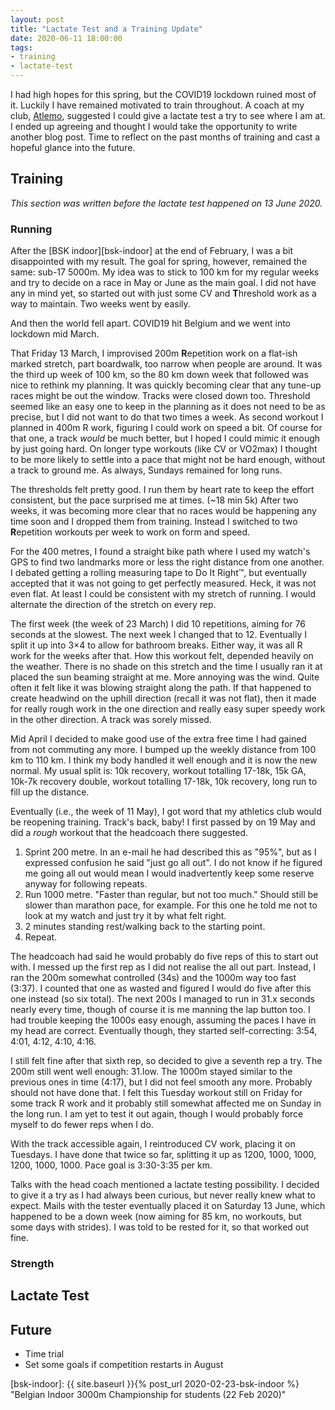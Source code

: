 ```yaml
---
layout: post
title: "Lactate Test and a Training Update"
date: 2020-06-11 18:00:00
tags:
- training
- lactate-test
---
```


I had high hopes for this spring, but the COVID19 lockdown ruined most of it.
Luckily I have remained motivated to train throughout. A coach at my club,
[Atlemo][atlemo], suggested I could give a lactate test a try to see where I am
at. I ended up agreeing and thought I would take the opportunity to write
another blog post. Time to reflect on the past months of training and cast a
hopeful glance into the future.

## Training

_This section was written before the lactate test happened on 13 June 2020._

### Running

After the [BSK indoor][bsk-indoor] at the end of February, I was a bit
disappointed with my result. The goal for spring, however, remained the same:
sub-17 5000m. My idea was to stick to 100 km for my regular weeks and try to
decide on a race in May or June as the main goal. I did not have any in mind
yet, so started out with just some CV and **T**hreshold work as a way to
maintain.  Two weeks went by easily.

And then the world fell apart. COVID19 hit Belgium and we went into lockdown
mid March.

That Friday 13 March, I improvised 200m **R**epetition work on a flat-ish
marked stretch, part boardwalk, too narrow when people are around. It was the
third up week of 100 km, so the 80 km down week that followed was nice to
rethink my planning.  It was quickly becoming clear that any tune-up races
might be out the window.  Tracks were closed down too. Threshold seemed like an
easy one to keep in the planning as it does not need to be as precise, but I
did not want to do that two times a week. As second workout I planned in 400m R
work, figuring I could work on speed a bit. Of course for that one, a track
_would_ be much better, but I hoped I could mimic it enough by just going hard.
On longer type workouts (like CV or VO2max) I thought to be more likely to
settle into a pace that might not be hard enough, without a track to ground me.
As always, Sundays remained for long runs.

The thresholds felt pretty good. I run them by heart rate to keep the effort
consistent, but the pace surprised me at times. (~18 min 5k) After two weeks,
it was becoming more clear that no races would be happening any time soon and I
dropped them from training. Instead I switched to two **R**epetition workouts
per week to work on form and speed.

For the 400 metres, I found a straight bike path where I used my watch's GPS to
find two landmarks more or less the right distance from one another. I debated
getting a rolling measuring tape to Do It Right™, but eventually accepted that
it was not going to get perfectly measured. Heck, it was not even flat. At
least I could be consistent with my stretch of running. I would alternate the
direction of the stretch on every rep.

The first week (the week of 23 March) I did 10 repetitions, aiming for 76
seconds at the slowest. The next week I changed that to 12. Eventually I split
it up into 3×4 to allow for bathroom breaks. Either way, it was all R work for
the weeks after that. How this workout felt, depended heavily on the weather.
There is no shade on this stretch and the time I usually ran it at placed the
sun beaming straight at me. More annoying was the wind. Quite often it felt
like it was blowing straight along the path. If that happened to create
headwind on the uphill direction (recall it was not flat), then it made for
really rough work in the one direction and really easy super speedy work in the
other direction. A track was sorely missed.

Mid April I decided to make good use of the extra free time I had gained from
not commuting any more. I bumped up the weekly distance from 100 km to 110 km.
I think my body handled it well enough and it is now the new normal. My usual
split is: 10k recovery, workout totalling 17-18k, 15k GA, 10k-7k recovery
double, workout totalling 17-18k, 10k recovery, long run to fill up the
distance.

Eventually (i.e., the week of 11 May), I got word that my athletics club would
be reopening training. Track's back, baby! I first passed by on 19 May and did
a _rough_ workout that the headcoach there suggested.

1. Sprint 200 metre. In an e-mail he had described this as "95%", but as I
   expressed confusion he said "just go all out". I do not know if he figured
   me going all out would mean I would inadvertently keep some reserve anyway
   for following repeats.
2. Run 1000 metre. "Faster than regular, but not too much." Should still be
   slower than marathon pace, for example. For this one he told me not to look
   at my watch and just try it by what felt right.
3. 2 minutes standing rest/walking back to the starting point.
4. Repeat.

The headcoach had said he would probably do five reps of this to start out
with.  I messed up the first rep as I did not realise the all out part.
Instead, I ran the 200m somewhat controlled (34s) and the 1000m way too fast
(3:37). I counted that one as wasted and figured I would do five after this one
instead (so six total). The next 200s I managed to run in 31.x seconds nearly
every time, though of course it is me manning the lap button too. I had trouble
keeping the 1000s easy enough, assuming the paces I have in my head are
correct. Eventually though, they started self-correcting: 3:54, 4:01, 4:12,
4:10, 4:16.

I still felt fine after that sixth rep, so decided to give a seventh rep a try.
The 200m still went well enough: 31.low. The 1000m stayed similar to the
previous ones in time (4:17), but I did not feel smooth any more. Probably
should not have done that. I felt this Tuesday workout still on Friday for some
track R work and it probably still somewhat affected me on Sunday in the long
run. I am yet to test it out again, though I would probably force myself to do
fewer reps when I do.

With the track accessible again, I reintroduced CV work, placing it on
Tuesdays. I have done that twice so far, splitting it up as 1200, 1000, 1000,
1200, 1000, 1000. Pace goal is 3:30-3:35 per km.

Talks with the head coach mentioned a lactate testing possibility. I decided to
give it a try as I had always been curious, but never really knew what to
expect. Mails with the tester eventually placed it on Saturday 13 June, which
happened to be a down week (now aiming for 85 km, no workouts, but some days
with strides). I was told to be rested for it, so that worked out fine.

### Strength

## Lactate Test

## Future

- Time trial
- Set some goals if competition restarts in August

[atlemo]: http://atlemo.be "Atletiek Vereniging Molenbeek (ATLE)"
[bsk-indoor]: {{ site.baseurl }}{% post_url 2020-02-23-bsk-indoor %} "Belgian Indoor 3000m Championship for students (22 Feb 2020)"
